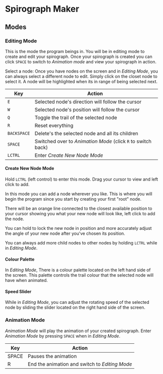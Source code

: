 # Spirograph Maker

## Modes

### Editing Mode

This is the mode the program beings in.
You will be in editing mode to create and edit your spirograph.
Once your spirograph is created you can click `SPACE` to switch to _Animation mode_ and view your spirograph in action.

Select a node:
Once you have nodes on the screen and in _Editing Mode_, you can always select a different node to edit. Simply click on the closet node to select it. A node will be highlighted when its in range of being selected next.

| Key         | Action                                                       |
| ----------- | ------------------------------------------------------------ |
| `E`         | Selected node's direction will follow the cursor             |
| `W`         | Selected node's position will follow the cursor              |
| `Q`         | Toggle the trail of the selected node                        |
| `R`         | Reset everything                                             |
| `BACKSPACE` | Delete's the selected node and all its children              |
| `SPACE`     | Switched over to _Animation Mode_ (click `R` to switch back) |
| `LCTRL`     | Enter _Create New Node Mode_                                 |

#### Create New Node Mode

Hold `LCTRL` (left control) to enter this mode. Drag your cursor to view and left click to add.

In this mode you can add a node wherever you like. This is where you will begin the program since you start by creating your first "root" node.

There will be an orange line connected to the closest available position to your cursor showing you what your new node will look like, left click to add the node.

You can hold to lock the new node in position and more accurately adjust the angle of your new node after you've chosen its position.

You can always add more child nodes to other nodes by holding `LCTRL` while in _Editing Mode_.

#### Colour Palette

In _Editing Mode_, There is a colour palette located on the left hand side of the screen.
This palette controls the trail colour that the selected node will have when animated.

#### Speed Slider

While in _Editing Mode_, you can adjust the rotating speed of the selected node by sliding the slider located on the right hand side of the screen.

### Animation Mode

_Animation Mode_ will play the animation of your created spirograph.
Enter _Animation Mode_ by pressing `SPACE` when in _Editing Mode_.

| Key   | Action                                         |
| ----- | ---------------------------------------------- |
| SPACE | Pauses the animation                           |
| R     | End the animation and switch to _Editing Mode_ |
